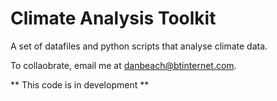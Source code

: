 # Climate Analysis Toolkit

A set of datafiles and python scripts that analyse climate data. 

To collaobrate, email me at danbeach@btinternet.com.

** This code is in development **

